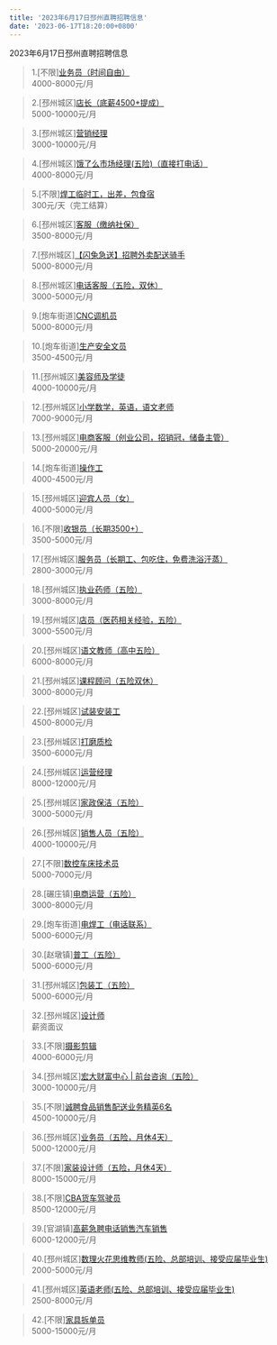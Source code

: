 ```yaml
---
title: '2023年6月17日邳州直聘招聘信息'
date: '2023-06-17T18:20:00+0800'
---
```

2023年6月17日邳州直聘招聘信息
<!--more-->
>1.[不限][业务员（时间自由）](https://www.pizhouzhipin.com/job/27585)<br>
>4000-8000元/月

>2.[邳州城区][店长（底薪4500+提成）](https://www.pizhouzhipin.com/job/27584)<br>
>5000-10000元/月

>3.[邳州城区][营销经理](https://www.pizhouzhipin.com/job/20665)<br>
>3000-10000元/月

>4.[邳州城区][饿了么市场经理(五险)（直接打电话）](https://www.pizhouzhipin.com/job/22636)<br>
>4000-8000元/月

>5.[不限][焊工临时工，出差，包食宿](https://www.pizhouzhipin.com/job/29445)<br>
>300元/天（完工结算）

>6.[邳州城区][客服（缴纳社保）](https://www.pizhouzhipin.com/job/24674)<br>
>3500-8000元/月

>7.[邳州城区][【闪兔急送】招聘外卖配送骑手](https://www.pizhouzhipin.com/job/28302)<br>
>5000-8000元/月

>8.[邳州城区][电话客服（五险，双休）](https://www.pizhouzhipin.com/job/24362)<br>
>3000-5000元/月

>9.[炮车街道][CNC调机员](https://www.pizhouzhipin.com/job/28716)<br>
>5000-8000元/月

>10.[炮车街道][生产安全文员](https://www.pizhouzhipin.com/job/29347)<br>
>3500-4500元/月

>11.[邳州城区][美容师及学徒](https://www.pizhouzhipin.com/job/24374)<br>
>4000-10000元/月

>12.[邳州城区][小学数学，英语，语文老师](https://www.pizhouzhipin.com/job/26914)<br>
>7000-9000元/月

>13.[邳州城区][电商客服（创业公司，招销冠，储备主管）](https://www.pizhouzhipin.com/job/28945)<br>
>5000-20000元/月

>14.[炮车街道][操作工](https://www.pizhouzhipin.com/job/26284)<br>
>4000-4500元/月

>15.[邳州城区][迎宾人员（女）](https://www.pizhouzhipin.com/job/28789)<br>
>4000-5000元/月

>16.[不限][收银员（长期3500+）](https://www.pizhouzhipin.com/job/21543)<br>
>3500-5000元/月

>17.[邳州城区][服务员（长期工、包吃住，免费洗浴汗蒸）](https://www.pizhouzhipin.com/job/24749)<br>
>2800-3000元/月

>18.[邳州城区][执业药师（五险）](https://www.pizhouzhipin.com/job/19909)<br>
>3000-8000元/月

>19.[邳州城区][店员（医药相关经验，五险）](https://www.pizhouzhipin.com/job/8040)<br>
>3000-5500元/月

>20.[邳州城区][语文教师（高中五险）](https://www.pizhouzhipin.com/job/6321)<br>
>6000-8000元/月

>21.[邳州城区][课程顾问（五险双休）](https://www.pizhouzhipin.com/job/27467)<br>
>3000-8000元/月

>22.[邳州城区][试装安装工](https://www.pizhouzhipin.com/job/14664)<br>
>4500-8000元/月

>23.[邳州城区][打磨质检](https://www.pizhouzhipin.com/job/11794)<br>
>3500-6000元/月

>24.[邳州城区][运营经理](https://www.pizhouzhipin.com/job/17505)<br>
>8000-12000元/月

>25.[邳州城区][家政保洁（五险）](https://www.pizhouzhipin.com/job/28693)<br>
>3000-5000元/月

>26.[邳州城区][销售人员（五险）](https://www.pizhouzhipin.com/job/20203)<br>
>4000-10000元/月

>27.[不限][数控车床技术员](https://www.pizhouzhipin.com/job/5930)<br>
>5000-7000元/月

>28.[碾庄镇][电商运营（五险）](https://www.pizhouzhipin.com/job/23518)<br>
>3000-8000元/月

>29.[炮车街道][电焊工（电话联系）](https://www.pizhouzhipin.com/job/24311)<br>
>5000-6000元/月

>30.[赵墩镇][普工（五险）](https://www.pizhouzhipin.com/job/21329)<br>
>5000-6000元/月

>31.[邳州城区][包装工（五险）](https://www.pizhouzhipin.com/job/12838)<br>
>5000-6000元/月

>32.[邳州城区][设计师](https://www.pizhouzhipin.com/job/29315)<br>
>薪资面议

>33.[不限][摄影剪辑](https://www.pizhouzhipin.com/job/27243)<br>
>4000-6000元/月

>34.[邳州城区][宏大财富中心 | 前台咨询（五险）](https://www.pizhouzhipin.com/job/27512)<br>
>3000-10000元/月

>35.[不限][诚聘食品销售配送业务精英6名](https://www.pizhouzhipin.com/job/29334)<br>
>4500-10000元/月

>36.[邳州城区][业务员（五险，月休4天）](https://www.pizhouzhipin.com/job/1736)<br>
>5000-12000元/月

>37.[不限][家装设计师（五险，月休4天）](https://www.pizhouzhipin.com/job/26989)<br>
>8000-15000元/月

>38.[不限][CBA货车驾驶员](https://www.pizhouzhipin.com/job/27901)<br>
>8500-12000元/月

>39.[官湖镇][高薪急聘电话销售汽车销售](https://www.pizhouzhipin.com/job/29377)<br>
>6000-12000元/月

>40.[邳州城区][数理火花思维教师(五险、总部培训、接受应届毕业生)](https://www.pizhouzhipin.com/job/7128)<br>
>2000-5000元/月

>41.[邳州城区][英语老师(五险、总部培训、接受应届毕业生)](https://www.pizhouzhipin.com/job/13595)<br>
>2500-8000元/月

>42.[不限][家具拆单员](https://www.pizhouzhipin.com/job/28530)<br>
>5000-15000元/月

